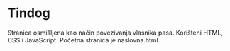 # Tindog

Stranica osmišljena kao način povezivanja vlasnika pasa. Korišteni HTML, CSS i JavaScript.
Početna stranica je naslovna.html.
